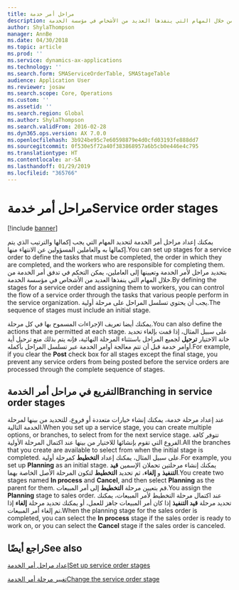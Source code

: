 ```yaml
---
title: مراحل أمر خدمة
description: من خلا تحديد مراحل لأمر الخدمة وتعيينها إلى العاملين، فإنك تتحكم في تدفق أمر الخدمة من خلال المهام التي ينفذها العديد من الأشخاص في مؤسسة الخدمة.
author: ShylaThompson
manager: AnnBe
ms.date: 04/30/2018
ms.topic: article
ms.prod: ''
ms.service: dynamics-ax-applications
ms.technology: ''
ms.search.form: SMAServiceOrderTable, SMAStageTable
audience: Application User
ms.reviewer: josaw
ms.search.scope: Core, Operations
ms.custom: ''
ms.assetid: ''
ms.search.region: Global
ms.author: ShylaThompson
ms.search.validFrom: 2016-02-28
ms.dyn365.ops.version: AX 7.0.0
ms.openlocfilehash: 3b924be95c7e60598879e4d0cfd03193fe888dd7
ms.sourcegitcommit: 0f530e5f72a40f383868957a6b5cb0e446e4c795
ms.translationtype: HT
ms.contentlocale: ar-SA
ms.lasthandoff: 01/29/2019
ms.locfileid: "365766"
---
```

# <a name="service-order-stages"></a><span data-ttu-id="00537-103">مراحل أمر خدمة</span><span class="sxs-lookup"><span data-stu-id="00537-103">Service order stages</span></span>   

[!include [banner](../includes/banner.md)]


<span data-ttu-id="00537-104">يمكنك إعداد مراحل أمر الخدمة لتحديد المهام التي يجب إكمالها والترتيب الذي يتم إكمالها به والعاملين المسؤولين عن الانتهاء منها.</span><span class="sxs-lookup"><span data-stu-id="00537-104">You can set up stages for a service order to define the tasks that must be completed, the order in which they are completed, and the workers who are responsible for completing them.</span></span> <span data-ttu-id="00537-105">بتحديد مراحل لأمر الخدمة وتعيينها إلى العاملين، يمكن التحكم في تدفق أمر الخدمة من خلال المهام التي ينفذها العديد من الأشخاص في مؤسسة الخدمة.</span><span class="sxs-lookup"><span data-stu-id="00537-105">By defining the stages for a service order and assigning them to workers, you can control the flow of a service order through the tasks that various people perform in the service organization.</span></span> <span data-ttu-id="00537-106">يجب أن يحتوي تسلسل المراحل على مرحلة أولية.</span><span class="sxs-lookup"><span data-stu-id="00537-106">The sequence of stages must include an initial stage.</span></span>

<span data-ttu-id="00537-107">يمكنك أيضا تعريف الإجراءات المسموح بها في كل مرحلة.</span><span class="sxs-lookup"><span data-stu-id="00537-107">You can also define the actions that are permitted at each stage.</span></span> <span data-ttu-id="00537-108">على سبيل المثال، إذا قمت بإلغاء تحديد خانة الاختيار **ترحيل** لجميع المراحل باستثناء المرحلة النهائية، فإنه يتم بذلك منع ترحيل أية أوامر خدمة قبل أن تتم معالجة أوامر الخدمة عبر تسلسل المراحل بأكمله.</span><span class="sxs-lookup"><span data-stu-id="00537-108">For example, if you clear the **Post** check box for all stages except the final stage, you prevent any service orders from being posted before the service orders are processed through the complete sequence of stages.</span></span>

## <a name="branching-in-service-order-stages"></a><span data-ttu-id="00537-109">التفريع في مراحل أمر الخدمة</span><span class="sxs-lookup"><span data-stu-id="00537-109">Branching in service order stages</span></span>

<span data-ttu-id="00537-110">عند إعداد مرحلة خدمة، يمكنك إنشاء خيارات متعددة أو فروع، للتحديد من بينها لمرحلة الخدمة التالية.</span><span class="sxs-lookup"><span data-stu-id="00537-110">When you set up a service stage, you can create multiple options, or branches, to select from for the next service stage.</span></span> <span data-ttu-id="00537-111">تتوفر كافة الفروع التي تقوم بإنشائها للاختيار من بينها عند اكتمال المرحلة الأولية.</span><span class="sxs-lookup"><span data-stu-id="00537-111">All the branches that you create are available to select from when the initial stage is completed.</span></span> <span data-ttu-id="00537-112">على سبيل المثال، يمكنك إعداد **التخطيط** كمرحلة أولية.</span><span class="sxs-lookup"><span data-stu-id="00537-112">For example, you set up **Planning** as an initial stage.</span></span> <span data-ttu-id="00537-113">يمكنك إنشاء مرحلتين تحملان الإسمين **قيد التنفيذ** و **إلغاء**، ثم تحديد **التخطيط** لتكون المرحلة الأصل الخاصة بهما.</span><span class="sxs-lookup"><span data-stu-id="00537-113">You create two stages named **In process** and **Cancel**, and then select **Planning** as the parent for them.</span></span> <span data-ttu-id="00537-114">قم بتعيين مرحلة **التخطيط** إلى أمر المبيعات.</span><span class="sxs-lookup"><span data-stu-id="00537-114">You assign the **Planning** stage to sales order.</span></span> <span data-ttu-id="00537-115">عند اكتمال مرحلة التخطيط لأمر المبيعات، يمكنك تحديد مرحلة **قيد التنفيذ** إذا كان أمر المبيعات جاهز للعمل، أو يمكنك تحديد مرحلة **إلغاء** إذا تم إلغاء أمر المبيعات.</span><span class="sxs-lookup"><span data-stu-id="00537-115">When the planning stage for the sales order is completed, you can select the **In process** stage if the sales order is ready to work on, or you can select the **Cancel** stage if the sales order is canceled.</span></span>

## <a name="see-also"></a><span data-ttu-id="00537-116">راجع أيضًا</span><span class="sxs-lookup"><span data-stu-id="00537-116">See also</span></span>

[<span data-ttu-id="00537-117">إعداد مراحل أمر الخدمة</span><span class="sxs-lookup"><span data-stu-id="00537-117">Set up service order stages</span></span>](set-up-service-order-stages.md)

[<span data-ttu-id="00537-118">تغيير مرحلة أمر الخدمة</span><span class="sxs-lookup"><span data-stu-id="00537-118">Change the service order stage</span></span>](change-service-order-stage.md)

  


